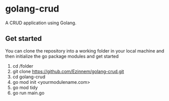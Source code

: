 # golang-crud

A CRUD application using Golang.
## Get started

You can clone the repository into a working folder in your local machine and then initialize the go package modules and get started

1. cd /folder
2. git clone https://github.com/Ezinnem/golang-crud.git
3. cd golang-crud
4. go mod init <yourmodulename.com>
5. go mod tidy
6. go run main.go
